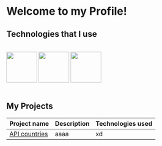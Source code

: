 
# Welcome to my Profile!

## Technologies that I use                                                                                                                                                                                                                                     

<br/>
<div width="100%">
  <img height="80" src="https://user-images.githubusercontent.com/125974589/224845400-7f32f10f-c890-4173-b737-975e8ef0eb6a.png">
  <img height="80" src="https://user-images.githubusercontent.com/125974589/224845892-84c992f3-fe94-44ee-81d3-10e4260693a7.png">
  <img height="80" src="https://static-00.iconduck.com/assets.00/node-js-icon-454x512-nztofx17.png">
</div>

<br/>

## My Projects
| Project name                                                                               | Description                                                    | Technologies used                                                                                 |
| ------------------------------------------------------------------------------------------ | -------------------------------------------------------------- | ------------------------------------------------------------------------------------------------- |
| <a href="">API countries</a>                                                               | aaaa                                                           | xd                                                                                                |
</div>

